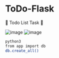 # ToDo-Flask
🎴 Todo List Task 🎴


![image](https://github.com/Ayon-SSP/ToDo-Flask/assets/80549753/d8f33eda-a52b-439d-a189-a3afb9ea5b85)
![image](https://github.com/Ayon-SSP/ToDo-Flask/assets/80549753/962d5939-166f-44d1-b75f-1ca2b7b0ca81)


```bash
python3
from app import db
db.create_all()



```